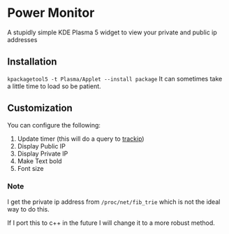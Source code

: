 # Power Monitor
A stupidly simple KDE Plasma 5 widget to view your private and public ip addresses


## Installation
`kpackagetool5 -t Plasma/Applet --install package`
It can sometimes take a little time to load so be patient.

## Customization
You can configure the following:
1. Update timer (this will do a query to [trackip](http://trackip.net/pfsense))
2. Display Public IP
3. Display Private IP
4. Make Text bold
5. Font size

### Note
I get the private ip address from `/proc/net/fib_trie` which is not the ideal way to do this.

If I port this to c++ in the future I will change it to a more robust method.
